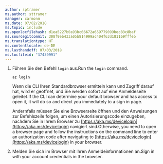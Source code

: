```yaml
---
author: sptramer
ms.author: sttramer
manager: carmonm
ms.date: 07/02/2018
ms.topic: include
ms.openlocfilehash: d1ea5227b0a93bc66672a659779099bec83c8baf
ms.sourcegitcommit: 308f9eb433a05b814999ac404f63d181169fffeb
ms.translationtype: HT
ms.contentlocale: de-DE
ms.lasthandoff: 07/03/2018
ms.locfileid: "37439991"
---
```

1. <span data-ttu-id="69e4b-101">Führen Sie den Befehl `login` aus.</span><span class="sxs-lookup"><span data-stu-id="69e4b-101">Run the `login` command.</span></span>

    ```azurecli-interactive
    az login
    ```

    <span data-ttu-id="69e4b-102">Wenn die CLI Ihren Standardbrowser ermitteln kann und Zugriff darauf hat, wird er geöffnet, und Sie werden sofort auf eine Anmeldeseite geleitet.</span><span class="sxs-lookup"><span data-stu-id="69e4b-102">If the CLI can determine your default browser and has access to open it, it will do so and direct you  immediately to a sign in page.</span></span>

    <span data-ttu-id="69e4b-103">Andernfalls müssen Sie eine Browserseite öffnen und den Anweisungen zur Befehlszeile folgen, um einen Autorisierungscode einzugeben, nachdem Sie in Ihrem Browser zu [https://aka.ms/devicelogin](https://aka.ms/devicelogin) navigiert sind.</span><span class="sxs-lookup"><span data-stu-id="69e4b-103">Otherwise, you need to open a browser page and follow the instructions on the command line to enter an  authorization code after navigating to [https://aka.ms/devicelogin](https://aka.ms/devicelogin) in your browser.</span></span>

2. <span data-ttu-id="69e4b-104">Melden Sie sich im Browser mit Ihren Anmeldeinformationen an.</span><span class="sxs-lookup"><span data-stu-id="69e4b-104">Sign in with your account credentials in the browser.</span></span>